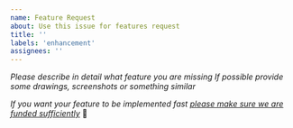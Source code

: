 ```yaml
---
name: Feature Request
about: Use this issue for features request
title: ''
labels: 'enhancement'
assignees: ''
---
```


_Please describe in detail what feature you are missing_
_If possible provide some drawings, screenshots or something similar_

_If you want your feature to be implemented fast [please make sure we are funded sufficiently](https://opencollective.com/visjs)_ :pray: